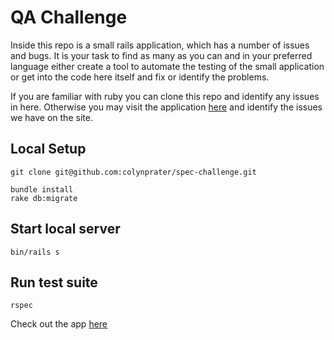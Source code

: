 # QA Challenge

Inside this repo is a small rails application, which has a number of issues and bugs.
It is your task to find as many as you can and in your preferred language either create a tool to
automate the testing of the small application or get into the code here itself and fix or identify
the problems.

If you are familiar with ruby you can clone this repo and identify any issues in here.
Otherwise you may visit the application [here](https://spec-challenge.herokuapp.com/) and identify
the issues we have on the site.

## Local Setup
```
git clone git@github.com:colynprater/spec-challenge.git

bundle install
rake db:migrate
```

## Start local server
```
bin/rails s
```

## Run test suite
```
rspec
```

Check out the app [here](https://spec-challenge.herokuapp.com/)
